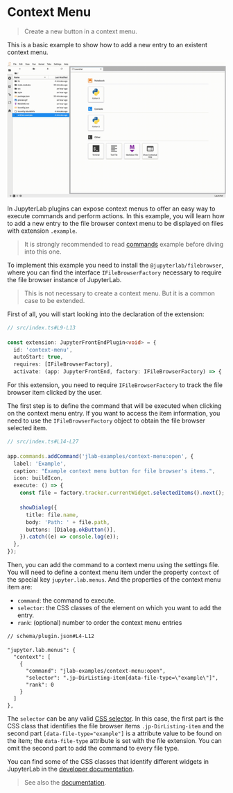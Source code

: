 # Context Menu

> Create a new button in a context menu.

This is a basic example to show how to add a new entry to an existent context menu.

![context menu example](preview.gif)

In JupyterLab plugins can expose context menus to offer an easy way to execute commands and perform actions. In this example, you will learn how to add a new entry to the file browser context menu to be displayed on files with extension `.example`.

> It is strongly recommended to read [commands](https://github.com/jupyterlab/extension-examples/tree/master/commands) example before diving into this one.

To implement this example you need to install the `@jupyterlab/filebrowser`, where you can find the interface `IFileBrowserFactory` necessary to require the file browser instance of JupyterLab.

> This is not necessary to create a context menu. But it is a common case to be extended.

First of all, you will start looking into the declaration of the extension:

<!-- prettier-ignore-start -->
```ts
// src/index.ts#L9-L13

const extension: JupyterFrontEndPlugin<void> = {
  id: 'context-menu',
  autoStart: true,
  requires: [IFileBrowserFactory],
  activate: (app: JupyterFrontEnd, factory: IFileBrowserFactory) => {
```
<!-- prettier-ignore-end -->

For this extension, you need to require `IFileBrowserFactory` to track the file browser item clicked by the user.

The first step is to define the command that will be executed when clicking on the context menu entry. If you want to access the item information, you need to use the `IFileBrowserFactory` object to obtain the file browser selected item.

<!-- prettier-ignore-start -->
```ts
// src/index.ts#L14-L27

app.commands.addCommand('jlab-examples/context-menu:open', {
  label: 'Example',
  caption: "Example context menu button for file browser's items.",
  icon: buildIcon,
  execute: () => {
    const file = factory.tracker.currentWidget.selectedItems().next();

    showDialog({
      title: file.name,
      body: 'Path: ' + file.path,
      buttons: [Dialog.okButton()],
    }).catch((e) => console.log(e));
  },
});
```
<!-- prettier-ignore-end -->

Then, you can add the command to a context menu using the settings file.
You will need to define a context menu item under the property `context` of the special key
`jupyter.lab.menus`. And the properties of the context menu item are:

- `command`: the command to execute.
- `selector`: the CSS classes of the element on which you want to add the entry.
- `rank`: (optional) number to order the context menu entries

<!-- prettier-ignore-start -->
```json5
// schema/plugin.json#L4-L12

"jupyter.lab.menus": {
  "context": [
    {
      "command": "jlab-examples/context-menu:open",
      "selector": ".jp-DirListing-item[data-file-type=\"example\"]",
      "rank": 0
    }
  ]
},
```
<!-- prettier-ignore-end -->

The `selector` can be any valid [CSS selector](https://developer.mozilla.org/en-US/docs/Web/CSS/CSS_Selectors). In this case, the first part is the CSS class that identifies the file browser items `.jp-DirListing-item` and the second part `[data-file-type="example"]` is a attribute value to be found on the item; the `data-file-type` attribute is set with the file extension. You can omit the second part to add the command to every file type.

You can find some of the CSS classes that identify different widgets in JupyterLab in the [developer documentation](https://jupyterlab.readthedocs.io/en/stable/developer/css.html#commonly-used-css-selectors).

> See also the [documentation](https://jupyterlab.readthedocs.io/en/stable/extension/extension_points.html#context-menu).
